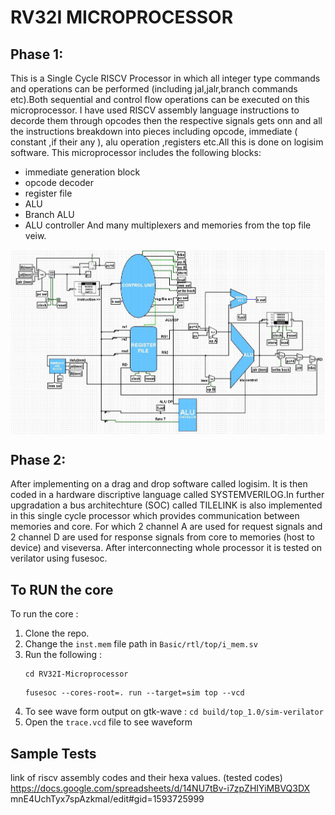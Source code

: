 # RV32I MICROPROCESSOR

## Phase 1:
This is a Single Cycle RISCV Processor in which all integer
type commands and operations can be performed
(including jal,jalr,branch commands etc).Both
sequential and control flow operations can be
executed on this microprocessor. I have used RISCV assembly
language instructions to decorde them through opcodes
then the respective signals gets onn and all the
instructions breakdown into pieces including
opcode, immediate ( constant ,if their any ),
alu operation ,registers etc.All this is done on
logisim software. This microprocessor
includes the following blocks:
- immediate generation block
- opcode decoder
- register file
- ALU
- Branch ALU
- ALU controller
And many multiplexers and memories from the top file veiw.

<img align="center" src="circuit_diagram.jpg" />

## Phase 2:
After implementing on a drag and drop software called
logisim. It is then coded in a hardware discriptive language
called SYSTEMVERILOG.In further upgradation a bus architechture
(SOC) called TILELINK is also implemented in this single cycle
processor which provides communication between memories and core.
For which 2 channel A are used for request signals
and 2 channel D are used for response signals from core to
memories (host to device) and viseversa.
After interconnecting whole processor it is tested on verilator
using fusesoc.

## To RUN the core
To run the core :
1) Clone the repo.
2) Change the `inst.mem` file path in `Basic/rtl/top/i_mem.sv`
4) Run the following :
   ```
   cd RV32I-Microprocessor
   ```
   ```
   fusesoc --cores-root=. run --target=sim top --vcd
   ```
5) To see wave form output on gtk-wave :
   `cd build/top_1.0/sim-verilator`
6) Open the `trace.vcd` file to see waveform

## Sample Tests
link of riscv assembly codes and their hexa values. (tested codes)
https://docs.google.com/spreadsheets/d/14NU7tBv-i7zpZHIYiMBVQ3DX
mnE4UchTyx7spAzkmaI/edit#gid=1593725999

